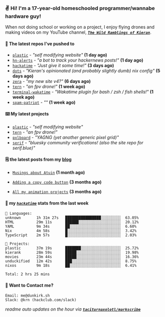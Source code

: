 ### ✌️ Hi! I'm a 17-year-old homeschooled programmer/wannabe hardware guy!

When not doing school or working on a project, I enjoy flying drones and making videos on my YouTube channel, [**_`The Wild Ramblings of Kieran`_**](https://youtube.com/@kieran.rambles).

#### 👷 The latest repos I've pushed to

- [`plastic`](https://github.com/taciturnaxolotl/plastic) - _"self modifying website"_ **(1 day ago)**
- [`hn-alerts`](https://github.com/taciturnaxolotl/hn-alerts) - _"a bot to track your hackernews posts!"_ **(1 day ago)**
- [`hackatime`](https://github.com/hackclub/hackatime) - _"Just give it some time!"_ **(3 days ago)**
- [`dots`](https://github.com/taciturnaxolotl/dots) - _"Kieran's opinionated (and probably slightly dumb) nix config"_ **(5 days ago)**
- [`zera`](https://github.com/taciturnaxolotl/zera) - _"my new site v4?"_ **(6 days ago)**
- [`tern`](https://github.com/taciturnaxolotl/tern) - _"an fpv drone!"_ **(1 week ago)**
- [`terminal-wakatime`](https://github.com/hackclub/terminal-wakatime) - _"Wakatime plugin for bash / zsh / fish shells!"_ **(1 week ago)**
- [`spam-patriot`](https://github.com/taciturnaxolotl/spam-patriot) - _""_ **(1 week ago)**

#### ⌨️ My latest projects

- [`plastic`](https://github.com/taciturnaxolotl/plastic) - _"self modifying website"_
- [`tern`](https://github.com/taciturnaxolotl/tern) - _"an fpv drone!"_
- [`pxlboard`](https://github.com/taciturnaxolotl/pxlboard) - _"YAGNG (yet another generic pixel grid)"_
- [`serif`](https://github.com/taciturnaxolotl/serif) - _"bluesky community verifications! (also the site repo for serif.blue)"_

#### 🗒️ the latest posts from my [blog](https://dunkirk.sh)

- [`Musings about Atuin`](https://dunkirk.sh/blog/atuin/) **(1 month ago)**

- [`Adding a copy code button`](https://dunkirk.sh/blog/adding-a-copy-button/) **(3 months ago)**

- [`All my animation projects`](https://dunkirk.sh/blog/my-animations/) **(3 months ago)**



#### 📡 my [_`hackatime`_](https://waka.hackclub.com) stats from the last week

```text
💾 Languages:
unknown       1h 31m 27s   ████████████████░░░░░░░░░  63.05%
HTML          29m 11s      ██████░░░░░░░░░░░░░░░░░░░  20.12%
YAML          9m 34s       ██░░░░░░░░░░░░░░░░░░░░░░░  6.60%
Nix           4m 58s       █░░░░░░░░░░░░░░░░░░░░░░░░  3.42%
TypeScript    2m 57s       █░░░░░░░░░░░░░░░░░░░░░░░░  2.03%

💼 Projects:
plastic       37m 19s      ███████░░░░░░░░░░░░░░░░░░  25.72%
kierank       28m 59s      █████░░░░░░░░░░░░░░░░░░░░  19.98%
movies        23m 44s      █████░░░░░░░░░░░░░░░░░░░░  16.36%
unduckified   12m 42s      ███░░░░░░░░░░░░░░░░░░░░░░  8.75%
nixos         9m 18s       ██░░░░░░░░░░░░░░░░░░░░░░░  6.41%

Total: 2 hrs 25 mins
```

#### 📮 Want to Contact me?

```text
Email: me@dunkirk.sh
Slack: @krn (hackclub.com/slack)
```

_readme auto updates on the hour via [**`taciturnaxolotl/markscribe`**](https://github.com/taciturnaxolotl/markscribe)_
